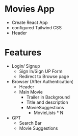 # Movies App
- Create React App
- configured Tailwind CSS
- Header

# Features
- Login/ Signup
    - Sign In/Sign UP Form
    - Redirect to Browse page
- Browser (After Authentication)
    - Header
    - Main Movie
        - Trailer in Background
        - Title and description
        - MovieSuggestions
            - MovieLists * N
- GPT
    - Search Bar
    - Movie Suggestions